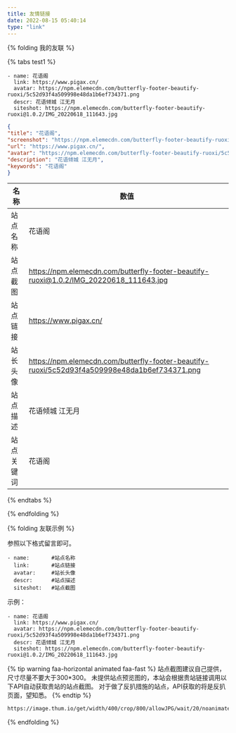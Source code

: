 ```yaml
---
title: 友情链接
date: 2022-08-15 05:40:14
type: "link"
---
```


{% folding 我的友联 %}

{% tabs test1 %}
<!-- tab 🦋butterfly-🍭candy -->
```YML
- name: 花语阁
  link: https://www.pigax.cn/
  avatar: https://npm.elemecdn.com/butterfly-footer-beautify-ruoxi/5c52d93f4a509998e48da1b6ef734371.png
  descr: 花语倾城 江无月
  siteshot: https://npm.elemecdn.com/butterfly-footer-beautify-ruoxi@1.0.2/IMG_20220618_111643.jpg
```
<!-- endtab -->

<!-- tab 🍬Volantis -->
```JSON
{
"title": "花语阁",
"screenshot": "https://npm.elemecdn.com/butterfly-footer-beautify-ruoxi@1.0.2/IMG_20220618_111643.jpg",
"url": "https://www.pigax.cn/",
"avatar": "https://npm.elemecdn.com/butterfly-footer-beautify-ruoxi/5c52d93f4a509998e48da1b6ef734371.png",
"description": "花语倾城 江无月",
"keywords": "花语阁"
}
```
<!-- endtab -->

<!-- tab 🍫General -->
|  名称   | 数值  |
|  ----  | ----  |
| 站点名称  | 花语阁 |
| 站点截图  | https://npm.elemecdn.com/butterfly-footer-beautify-ruoxi@1.0.2/IMG_20220618_111643.jpg |
| 站点链接 | https://www.pigax.cn/ |
| 站长头像 | https://npm.elemecdn.com/butterfly-footer-beautify-ruoxi/5c52d93f4a509998e48da1b6ef734371.png |
| 站点描述 | 花语倾城 江无月 |
| 站点关键词 | 花语阁 |
<!-- endtab -->
{% endtabs %}

{% endfolding %}

{% folding 友联示例 %}

参照以下格式留言即可。

```YML
- name:       #站点名称
  link:       #站点链接
  avatar:     #站长头像
  descr:      #站点描述
  siteshot:   #站点截图
```
示例：

```YML
- name: 花语阁
  link: https://www.pigax.cn/
  avatar: https://npm.elemecdn.com/butterfly-footer-beautify-ruoxi/5c52d93f4a509998e48da1b6ef734371.png
  descr: 花语倾城 江无月
  siteshot: https://npm.elemecdn.com/butterfly-footer-beautify-ruoxi@1.0.2/IMG_20220618_111643.jpg
```
{% tip warning faa-horizontal animated faa-fast %}
站点截图建议自己提供，尺寸尽量不要大于300*300。
未提供站点预览图的，本站会根据贵站链接调用以下API自动获取贵站的站点截图。
对于做了反扒措施的站点，API获取的将是反扒页面，望知悉。
{% endtip %}

```MARKDOWN
https://image.thum.io/get/width/400/crop/800/allowJPG/wait/20/noanimate/https://<你的域名>/
```

{% endfolding %}
